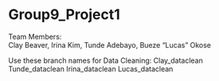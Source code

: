# Group9_Project1

Team Members:  
Clay Beaver, Irina Kim, Tunde Adebayo, Bueze “Lucas” Okose

Use these branch names for Data Cleaning:
Clay_dataclean
Tunde_dataclean
Irina_dataclean
Lucas_dataclean
